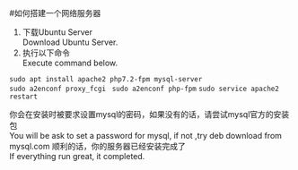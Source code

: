 #如何搭建一个网络服务器

1. 下载Ubuntu Server<br>
    Download Ubuntu Server.
2. 执行以下命令<br>
   Execute command below.

`sudo apt install apache2 php7.2-fpm mysql-server`<br>
`sudo a2enconf proxy_fcgi `
`sudo a2enconf php-fpm`
`sudo service apache2 restart`

你会在安装时被要求设置mysql的密码，如果没有的话，请尝试mysql官方的安装包<br>
You will be ask to set a password for mysql, if not ,try deb download from mysql.com
顺利的话，你的服务器已经安装完成了<br>
If everything run great, it completed.